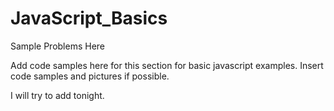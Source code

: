 # JavaScript_Basics
Sample Problems Here

Add code samples here for this section for basic javascript examples. Insert code samples and pictures if possible.  

I will try to add tonight. 
